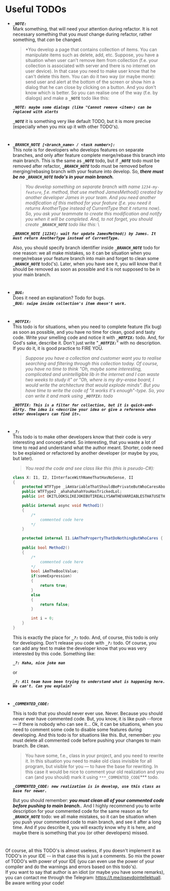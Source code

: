 # Useful TODOs

- ***`_NOTE:`*** \
    Mark something, that will need your attention during refactor. It is not necessary something that you *must* change during refactor, rather something, that *can* be changed.
    > *You develop a page that contains collection of items. You can manipulate items such as delete, add, etc. Suppose, you have a situation when user can't remove item from collection (f.e. your collection is associated with server and there is no internet on user device). In that case you need to make user know that he can't delete this item. You can do it two way (or maybe more): send user and alert at the bottom of the screen or show him a dialog that he can close by clicking on a button. And you don't know which is better. So you can realise one of the way (f.e. by dialogs) and make a **`_NOTE`** todo like this:
  
    ***`_NOTE: maybe some dialogs (like "Cannot remove <item>) can be replaced with alerts`***

    ***`_NOTE`*** it is something very like default TODO, but it is more precise (especially when you mix up it with other TODO's).
  
#
  
- ***`_BRANCH_NOTE [<branch_name> / <task number>]:`*** \
    This note is for developers who develops features on separate branches, and only after feature complete merge/rebase this branch into main branch. This is the same as ***`_NOTE`*** todo, but if ***`_NOTE`*** todo must be removed after refactor, ***`_BRANCH_NOTE`*** todo must be removed before merging/rebasing branch with your feature into develop. So, ***there must be no ***`_BRANCH_NOTE`*** todo's in your main branch.***

    > *You develop something on separate branch with name `1234-my-feature`, f.e. method, that use method JamesMethod() created by another developer James in your team. And you need another modification of this method for your feature (f.e. you need it returns AnotherType instead of CurrentType that it returns now). So, you ask your teammate to create this modification and notify you when it will be completed. And, to not forget, you should create **`_BRANCH_NOTE`** todo like this:* \

    ***`_BRANCH_NOTE [1234]: wait for update JamesMethod() by James. It must return AnotherType instead of CurrentType.`*** 

    Also, you should specify branch identifier inside ***`_BRANCH_NOTE`*** todo for one reason: we all make mistakes, so it can be situation when you merge/rebase your feature branch into main and forget to clean some ***`_BRANCH_NOTE`*** todo('s). Later, when you have see it, you will know that it should be removed as soon as possible and it is not supposed to be in your main branch. 

#


- ***`_BUG:`*** \
        Does it need an explanation? Todo for bugs. \
        ***`_BUG: swipe inside collection's item doesn't work.`*** 

#

- ***`_HOTFIX:`*** \
    This todo is for situations, when you need to complete feature (fix bug) as soon as possible, and you have no time for clean, good and tasty code. Write your smelling code and notice it with ***`_HOTFIX:`*** todo. And, for God's sake, describe it. Don't just write "***`_HOTFIX:`***" with no description. If you do it, it is good practice to FIRE YOU. 

    > *Suppose you have a collection and customer want you to realise searching and filtering through this collection today. Of course, you have no time to think "Oh, maybe some interesting, complicated and unintelligible lib in the internet and I can waste two weeks to study it" or "Oh, where is my dry-erase board, I would write the architecture that would explode minds". But you have time to write the code of "it works it's enough"-type. So, you can write it and mark using **`_HOTFIX:`** todo*

    ***`_HOTFIX: This is a filter for collection, but it is quick-and-dirty. The idea is <describe your idea or give a reference when other developers can find it>.`*** 

#

- ***`_?:`*** \
    This todo is to make other developers know that their code is very interesting and concept-arted. So interesting, that you waste a lot of time to read and understand what the author meant. Shorter, code need to be explained or refactored by another developer (or maybe by you, but later).

    > *You read the code and see class like this (this is pseudo-C#):*

    ```csharp
    class X: I1, I2, IInterfaceWithNameThatHasNoSense, II
    {
    	protected WTFType _iAmVariableThatShouldBePrivateButWhoCaresAboutModifiers;
    	public WTFType2 _ahahahahahYouHasTrickedLol;
    	public int OKITLOOKSLIKEJOKEBUTIREALLYSAWTHEVARRIABLESTHATUSETHISCASE = (Type1)(Type2)(Type3)_nooneKnowWhyINeedSoManyCasts;

    	public internal async void Method1()
    	{
    		/*
    			commented code here
    		*/
    	}

    	protected internal I1.iAmThePropertyThatDoNothingButWhoCares { get; set; }
    	
    	public bool Method2()
    	{
    		/*
    			commented code here
    		*/
    		bool iAmTheBoolValue;
    		if(someExpression)
    		{
    			return true;
    		}
    		else
    		{
    			return false;
    		}

    		int i = 0;
    	}
    }
    ```

    This is exactly the place for ***`_?:`*** todo. And, of course, this todo is only for developing. Don't release you code with ***`_?:`*** todo. Of course, you can add any text to make the developer know that you was very interested by this code. Something like:

    ***`_?: Haha, nice joke man`***

    or

    ***`_?: All team have been trying to understand what is happening here. We can't. Can you explain?`***
 
#

- ***`_COMMENTED_CODE:`***
    
    This is todo that you should never ever use. Never. Because you should never ever have commented code. But, you know, it is like push --force — if there is nobody who can see it... Ok, it can be situations, when you need to comment some code to disable some features during developing. And this todo is for situations like this. But, remember: you must delete all commented code before pushing your changes to main branch. Be clean.

    > You have some, f.e., class in your project, and you need to rewrite it. In this situation you need to make old class invisible for all program, but visible for you — to have the base for rewriting. In this case it would be nice to comment your old realization and you can (and you should) mark it using `***_COMMENTED_CODE`*** todo.

    ***`_COMMENTED_CODE: new realization is in develop, use this class as base for newer.`***

    But you should remember: ***you must clean all of your commented code before pushing to main branch.***. And I highly recommend you to write description for your commented code for the same reason as for ***`_BRANCH_NOTE`*** todo: we all make mistakes, so it can be situation when you push your commented code to main branch, and see it after a long time. And if you describe it, you will exactly know why it is here, and maybe there is something that you (or other developers) missed. 
    
 #

Of course, all this TODO's is almost useless, if you doesn't implement it as TODO's in your IDE -- in that case this is just a comments. So mix the power of TODO's with power of your IDE (you can even use the power of your compiler and do the warnings and errors based on this todo's). \
If you want to say that author is an idiot (or maybe you have some remarks), you can contact me through the Telegram: https://t.me/psevdointellektuall. \
Be aware writing your code! 
